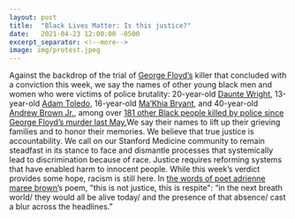 ```yaml
---
layout: post
title:  "Black Lives Matter: Is this justice?"
date:   2021-04-23 12:00:00 -0500
excerpt_separator: <!--more-->
image: img/protest.jpeg
---
```

Against the backdrop of the trial of [George Floyd’s][george-floyd] killer that concluded with a conviction this week, we say the names of other young black men and women who were victims of police brutality: 20-year-old [Daunte Wright][daunte-wright], 13-year-old [Adam Toledo][adam-toledo], <!--more--> 16-year-old [Ma’Khia Bryant][makhia-bryant], and 40-year-old [Andrew Brown Jr.][andrew-brown], among over [181 other Black people killed by police since George Floyd’s murder last May.][181-killed]We say their names to lift up their grieving families and to honor their memories. We believe that true justice is accountability. We call on our Stanford Medicine community to remain steadfast in its stance to face and dismantle processes that systemically lead to discrimination because of race. Justice requires reforming systems that have enabled harm to innocent people. While this week’s verdict provides some hope, racism is still here. In [the words of poet adrienne maree brown’][adrienne-brown]s poem, "this is not justice, this is respite": “in the next breath world/ they would all be alive today/ and the presence of that absence/ cast a blur across the headlines.”

[george-floyd]: http://r20.rs6.net/tn.jsp?f=001kLhfEEdbubqSg751h4Xj4UnUu-fMlzVg0fycyfHgcxG7sGm06WhuuWRxj2DnASm3-V_RPvZsgcBRjqiz4alFG6XxQrGXmHQo4sl8fJFDvn1jQqBaW8TyfVU6Q2_IOLgRErJy7RbtANvWUjzR0nROZ9veEXsrXxcil4sREUltUo-KahmBZ3Rj7uJVkjONL1WV&c=ee2I0gEqmJylg4xpX1YHNWjhRDWOswjdmJzhTr29vXFxpJUI4favAQ==&ch=i-1cKF6-WbRF8JBbLi-m_uvRiRKRBJbKG6bp_giScpDSI5t0nOEUlg==
[daunte-wright]: http://r20.rs6.net/tn.jsp?f=001kLhfEEdbubqSg751h4Xj4UnUu-fMlzVg0fycyfHgcxG7sGm06WhuuWRxj2DnASm3UdQj5kl117tuBUB_E25AbiiiQXXQBN_Bnpg6u7q6ZJLm5t8_KCet-AjbjisWpbrXn0VAdPCLqq7flSd4wgvZbi0T4mNyMIS6f1jTVMBXeQ54yb0o7lRSvJfr9KkxWCDM4b7D7Ye_jyIq5Tf7wZ4T_IUQONjjxscz&c=ee2I0gEqmJylg4xpX1YHNWjhRDWOswjdmJzhTr29vXFxpJUI4favAQ==&ch=i-1cKF6-WbRF8JBbLi-m_uvRiRKRBJbKG6bp_giScpDSI5t0nOEUlg==
[adam-toledo]: http://r20.rs6.net/tn.jsp?f=001kLhfEEdbubqSg751h4Xj4UnUu-fMlzVg0fycyfHgcxG7sGm06WhuuWRxj2DnASm36PQ-Blxz12_Cp_uKLaccfLSASrGFSvYPmqMbiQadX0wKWT82onePXPraoMWD52rgBl-vAZjo4B0wZ2a1zKCe-cwKpv-_R-XuBTkzNLKXkR9dcOeL3ScO2q3ugt13sdM1pIcbgHlP0zDyxvROqZnGO85Yb3DPyLZ8cHHy0Xm5BJA=&c=ee2I0gEqmJylg4xpX1YHNWjhRDWOswjdmJzhTr29vXFxpJUI4favAQ==&ch=i-1cKF6-WbRF8JBbLi-m_uvRiRKRBJbKG6bp_giScpDSI5t0nOEUlg==
[makhia-bryant]: http://r20.rs6.net/tn.jsp?f=001kLhfEEdbubqSg751h4Xj4UnUu-fMlzVg0fycyfHgcxG7sGm06WhuuWRxj2DnASm3nAk7y2BBjK1EghwtJvOF7XeTczhos-HcaWGQXHLuDh8r-GPUDI4RBjn6pLrGRJ0sh1o-vqnwYKs0JzVnAhY3A79_TD4KSuo0c__Zq5p6HhlE5Yl1rUqCdKRuponNbwB_YRdOz5irvI2wHe4OqEGnne8ewvvBizHY0ef0FchiVYcvIEr6dAkreQ==&c=ee2I0gEqmJylg4xpX1YHNWjhRDWOswjdmJzhTr29vXFxpJUI4favAQ==&ch=i-1cKF6-WbRF8JBbLi-m_uvRiRKRBJbKG6bp_giScpDSI5t0nOEUlg==
[andrew-brown]: http://r20.rs6.net/tn.jsp?f=001kLhfEEdbubqSg751h4Xj4UnUu-fMlzVg0fycyfHgcxG7sGm06WhuuWRxj2DnASm3mkYnUfO1tc0j0VpqQSCM0ABSOW9J-yIzsXcORm4MSIhgxv7j-pJuu-txVzLzBRlNfudDl-r6Lm_7FML1WUqzwuUuOI_-VB3Ade1vB5QHJrI=&c=ee2I0gEqmJylg4xpX1YHNWjhRDWOswjdmJzhTr29vXFxpJUI4favAQ==&ch=i-1cKF6-WbRF8JBbLi-m_uvRiRKRBJbKG6bp_giScpDSI5t0nOEUlg==
[181-killed]: http://r20.rs6.net/tn.jsp?f=001kLhfEEdbubqSg751h4Xj4UnUu-fMlzVg0fycyfHgcxG7sGm06WhuuWRxj2DnASm3uZ_--vtyCOFCZJDeDZwdKXJCYTjUMd_GQWuBei7gcVmtLUOED8UrDf6BzL87yA78hhGPyqY3QTcCUsBEuzC0Ri4fvJhnUUTV50cj0mZb7gWG1u5wf9N2l23RhgiUjB4U8_U1txeIhyt9_1TXyQ4tfOhnojGlgCemD3ZoUtCtNBK-ejvdIN_tfHZl7JphGgrAD_PpScV3pgi1H33D1FajCE2Iv0E1oB29&c=ee2I0gEqmJylg4xpX1YHNWjhRDWOswjdmJzhTr29vXFxpJUI4favAQ==&ch=i-1cKF6-WbRF8JBbLi-m_uvRiRKRBJbKG6bp_giScpDSI5t0nOEUlg==
[adrienne-brown]: http://r20.rs6.net/tn.jsp?f=001kLhfEEdbubqSg751h4Xj4UnUu-fMlzVg0fycyfHgcxG7sGm06WhuuWRxj2DnASm30ryp-iVjgErxPt9QADFGetq6A9T-HUp-732c3pyzHO71UlCnrVfzMUFYDNlWoaICm4UBKfxZiHT6y_W_V9bgTHtUkyu5wyTvN3Na118ZXio=&c=ee2I0gEqmJylg4xpX1YHNWjhRDWOswjdmJzhTr29vXFxpJUI4favAQ==&ch=i-1cKF6-WbRF8JBbLi-m_uvRiRKRBJbKG6bp_giScpDSI5t0nOEUlg==